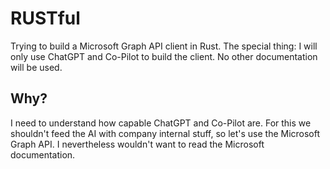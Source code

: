 # RUSTful

Trying to build a Microsoft Graph API client in Rust.
The special thing: I will only use ChatGPT and Co-Pilot
to build the client. No other documentation will be used.

## Why?

I need to understand how capable ChatGPT and Co-Pilot are.
For this we shouldn't feed the AI with company internal stuff,
so let's use the Microsoft Graph API. I nevertheless wouldn't
want to read the Microsoft documentation.